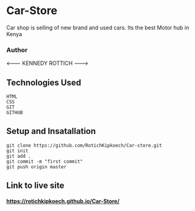 # Car-Store
Car shop is selling of new brand and used cars. Its the best Motor hub in Kenya

### Author 

<--- KENNEDY ROTTICH --->

## Technologies Used
````
HTML
CSS
GIT
GITHUB
````

## Setup and Insatallation
````
git clone https://github.com/RotichKipkoech/Car-store.git
git init
git add .
git commit -m "first commit"
git push origin master
````
## Link to live site
#### https://rotichkipkoech.github.io/Car-Store/


